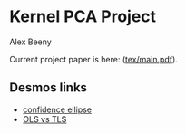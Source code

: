 # Kernel PCA Project

Alex Beeny

Current project paper is here: ([tex/main.pdf](tex/main.pdf)).

## Desmos links
- [confidence ellipse](https://www.desmos.com/calculator/qcwpzyp9np)
- [OLS vs TLS](https://www.desmos.com/calculator/apqmlrjee9)